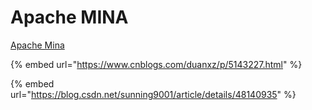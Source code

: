 # Apache MINA

[Apache Mina](https://mina.apache.org/mina-project/documentation.html)

{% embed url="https://www.cnblogs.com/duanxz/p/5143227.html" %}

{% embed url="https://blog.csdn.net/sunning9001/article/details/48140935" %}






